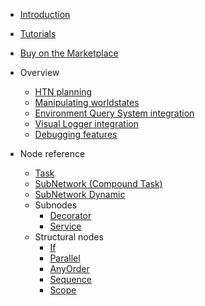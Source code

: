 - [Introduction](README.md)
- [Tutorials](tutorials.md)
- [Buy on the Marketplace](https://www.unrealengine.com/marketplace/en-US/product/29560d88937e4cd1a435f4b634890655)

- Overview

    - [HTN planning](planning.md)
    - [Manipulating worldstates](manipulating-worldstates.md)
    - [Environment Query System integration](eqs.md)
    - [Visual Logger integration](vislog.md)
    - [Debugging features](debugging.md)
    
- Node reference

    - [Task](task.md)
    - [SubNetwork (Compound Task)](subnetwork.md)
    - [SubNetwork Dynamic](subnetwork-dynamic.md)
    - Subnodes
        - [Decorator](decorator.md)
        - [Service](service.md)
    - Structural nodes
        - [If](if.md)
        - [Parallel](parallel.md)
        - [AnyOrder](anyorder.md)
        - [Sequence](sequence.md)
        - [Scope](scope.md)
